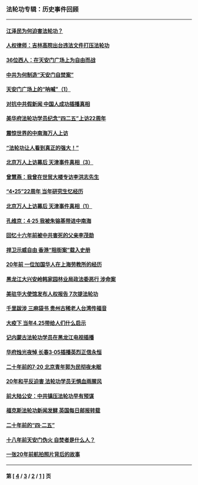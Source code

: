 ### 法轮功专辑：历史事件回顾
---
#### [江泽民为何迫害法轮功？](../../pages/nf5793/n13876324.md?04120430) 
#### [人权律师：吉林高院出台违法文件打压法轮功](../../pages/nf5793/n13825665.md?04120430) 
#### [36位西人：在天安门广场上为自由而战](../../pages/nf5793/n13390029.md?04120430) 
#### [中共为何制造“天安门自焚案”](../../pages/nf5793/n13183270.md?04120430) 
#### [天安门广场上的“呐喊”（1）](../../pages/nf5793/n13105277.md?04120430) 
#### [对抗中共假新闻 中国人成功插播真相](../../pages/nf5793/n12910618.md?04120430) 
#### [美华府法轮功学员纪念“四二五”上访22周年](../../pages/nf5793/n12904445.md?04120430) 
#### [震惊世界的中南海万人上访](../../pages/nf5793/n12903976.md?04120430) 
#### [“法轮功让人看到真正的强大！”](../../pages/nf5793/n12903195.md?04120430) 
#### [北京万人上访幕后 天津事件真相（3）](../../pages/nf5793/n12902807.md?04120430) 
#### [曾慧燕：我曾在世贸大楼专访李洪志先生](../../pages/nf5793/n12898729.md?04120430) 
#### [“4•25”22周年 当年研究生忆经历](../../pages/nf5793/n12894152.md?04120430) 
#### [北京万人上访幕后 天津事件真相（1）](../../pages/nf5793/n12885174.md?04120430) 
#### [孔维京：4·25 我被朱镕基带进中南海](../../pages/nf5793/n12864987.md?04120430) 
#### [回忆十六年前被中共害死的父亲李茂勋](../../pages/nf5793/n12880270.md?04120430) 
#### [捍卫示威自由 香港“阻街案”载入史册](../../pages/nf5793/n12811245.md?04120430) 
#### [20年前 一位加国华人在上海劳教所的经历](../../pages/nf5793/n12707932.md?04120430) 
#### [黑龙江大兴安岭韩家园林业局政法委恶行 涉命案](../../pages/nf5793/n12622815.md?04120430) 
#### [美驻华大使馆发布人权报告 7次提法轮功](../../pages/nf5793/n12520541.md?04120430) 
#### [千里跋涉 三麻袋书 贵州古稀老人台湾传福音](../../pages/nf5793/n12198750.md?04120430) 
#### [大疫下 当年4.25带给人们什么启示](../../pages/nf5793/n12058565.md?04120430) 
#### [记内蒙古法轮功学员在黑龙江电视插播](../../pages/nf5793/n11699194.md?04120430) 
#### [华府烛光夜悼 长春3·05插播英烈正信永恒](../../pages/nf5793/n11397432.md?04120430) 
#### [二十年前的7·20 北京青年郭为民彻夜未眠](../../pages/nf5793/n11354195.md?04120430) 
#### [20年和平反迫害 法轮功学员无惧血雨腥风](../../pages/nf5793/n11348279.md?04120430) 
#### [前大陆公安：中共镇压法轮功早有预谋](../../pages/nf5793/n11352168.md?04120430) 
#### [福克斯法轮功新闻发酵  英国每日邮报转载](../../pages/nf5793/n11285952.md?04120430) 
#### [二十年前的“四·二五”](../../pages/nf5793/n11207639.md?04120430) 
#### [十八年前天安门伪火 自焚者是什么人？](../../pages/nf5793/n10996556.md?04120430) 
#### [一张20年前航拍照片背后的故事](../../pages/nf5793/n10693797.md?04120430) 

---
#### 第 [ [4](./4.md?04120430) / [3](./3.md?04120430) / [2](./2.md?04120430) / [1](./1.md?04120430) ] 页
